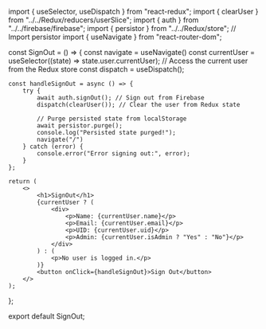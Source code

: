 

import { useSelector, useDispatch } from "react-redux";
import { clearUser } from "../../Redux/reducers/userSlice";
import { auth } from "../../firebase/firebase";
import { persistor } from "../../Redux/store"; // Import persistor
import { useNavigate } from "react-router-dom";


const SignOut = () => {
    const navigate = useNavigate()
    const currentUser = useSelector((state) => state.user.currentUser); // Access the current user from the Redux store
    const dispatch = useDispatch();

    const handleSignOut = async () => {
        try {
            await auth.signOut(); // Sign out from Firebase
            dispatch(clearUser()); // Clear the user from Redux state

            // Purge persisted state from localStorage
            await persistor.purge();
            console.log("Persisted state purged!");
            navigate("/")
        } catch (error) {
            console.error("Error signing out:", error);
        }
    };

    return (
        <>
            <h1>SignOut</h1>
            {currentUser ? (
                <div>
                    <p>Name: {currentUser.name}</p>
                    <p>Email: {currentUser.email}</p>
                    <p>UID: {currentUser.uid}</p>
                    <p>Admin: {currentUser.isAdmin ? "Yes" : "No"}</p>
                </div>
            ) : (
                <p>No user is logged in.</p>
            )}
            <button onClick={handleSignOut}>Sign Out</button>
        </>
    );
};

export default SignOut;
